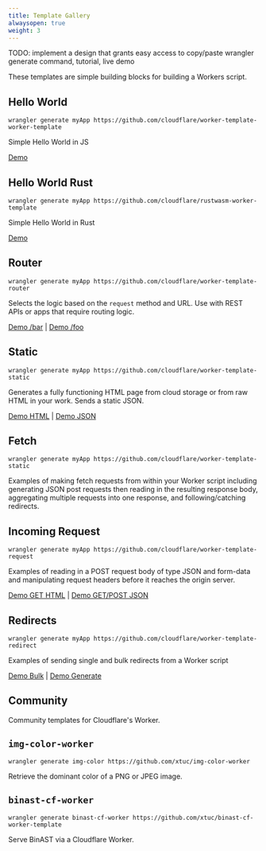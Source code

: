 ```yaml
---
title: Template Gallery
alwaysopen: true
weight: 3
---
```


TODO: implement a design that grants easy access to copy/paste wrangler generate command, tutorial, live demo

These templates are simple building blocks for building a Workers script.

## Hello World
```
wrangler generate myApp https://github.com/cloudflare/worker-template-worker-template
```

Simple Hello World in JS

[Demo](https://cloudflareworkers.com/#6626eb50f7b53c2d42b79d1082b9bd37:https://tutorial.cloudflareworkers.com)

## Hello World Rust
```
wrangler generate myApp https://github.com/cloudflare/rustwasm-worker-template
```

Simple Hello World in Rust

[Demo](https://cloudflareworkers.com/#1992963c14c25bc8dc4c50f4cab740e5:https://tutorial.cloudflareworkers.com)

## Router
```
wrangler generate myApp https://github.com/cloudflare/worker-template-router
```

Selects the logic based on the `request` method and URL. Use with REST APIs or apps that require routing logic.

[Demo /bar](https://cloudflareworkers.com/#6cbbd3ae7d4e928da3502cb9ce11227a:https://tutorial.cloudflareworkers.com/bar) | [Demo /foo](https://cloudflareworkers.com/#6cbbd3ae7d4e928da3502cb9ce11227a:https://tutorial.cloudflareworkers.com/foo)

## Static
```
wrangler generate myApp https://github.com/cloudflare/worker-template-static
```

Generates a fully functioning HTML page from cloud storage or from raw HTML in your work. Sends a static JSON.

[Demo HTML](https://cloudflareworkers.com/#3160870d853b4df56a711621c7bd4ef3:https://tutorial.cloudflareworkers.com/static/html) |
[Demo JSON](https://cloudflareworkers.com/#3160870d853b4df56a711621c7bd4ef3:https://tutorial.cloudflareworkers.com/static/json)

## Fetch
```
wrangler generate myApp https://github.com/cloudflare/worker-template-static
```

Examples of making fetch requests from within your Worker script including generating JSON post requests then reading in the resulting response body, aggregating multiple requests into one response, and following/catching redirects.

## Incoming Request
```
wrangler generate myApp https://github.com/cloudflare/worker-template-request
```
Examples of reading in a POST request body of type JSON and form-data and manipulating request headers before it reaches the origin server.

[Demo GET HTML](http://workers-tooling.cf/demos/fetch/html) |
[Demo GET/POST JSON](http://workers-tooling.cf/demos/fetch/json)

## Redirects
```
wrangler generate myApp https://github.com/cloudflare/worker-template-redirect
```

Examples of sending single and bulk redirects from a Worker script

[Demo Bulk](https://cloudflareworkers.com/#5ab384d18305ff16ee4fe261e63c5cbe:https://tutorial.cloudflareworkers.com/demos/redirect/bulk1) |
[Demo Generate](https://cloudflareworkers.com/#5ab384d18305ff16ee4fe261e63c5cbe:https://tutorial.cloudflareworkers.com/demos/redirect/generate)

## Community

Community templates for Cloudflare's Worker.

## `img-color-worker`
```
wrangler generate img-color https://github.com/xtuc/img-color-worker
```

Retrieve the dominant color of a PNG or JPEG image.

## `binast-cf-worker`
```
wrangler generate binast-cf-worker https://github.com/xtuc/binast-cf-worker-template
```

Serve BinAST via a Cloudflare Worker.
